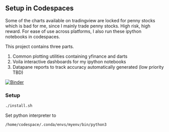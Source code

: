 ## Setup in Codespaces

Some of the charts available on tradingview are locked for penny stocks which is bad for me, since I mainly trade penny stocks. High risk, high reward. For ease of use across platforms, I also run these ipython notebooks in codespaces.

This project contains three parts.

1. Common plotting utilities containing yfinance and darts
2. Voila interactive dashboards for my ipython notebooks
3. Datapane reports to track accuracy automatically generated (low priority TBD)

[![Binder](https://mybinder.org/badge_logo.svg)](https://mybinder.org/v2/gh/FriendlyUser/intraday_ta.git/feature/setup-volia?filepath=intraday_ta.ipynb)

### Setup

```bash
./install.sh
```

Set python interpreter to
```
/home/codespace/.conda/envs/myenv/bin/python3
```

